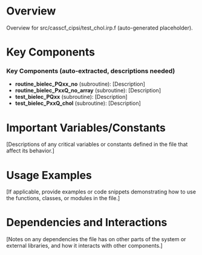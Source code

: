 # Overview

Overview for src/casscf_cipsi/test_chol.irp.f (auto-generated placeholder).

# Key Components

### Key Components (auto-extracted, descriptions needed)
- **routine_bielec_PQxx_no** (subroutine): [Description]
- **routine_bielec_PxxQ_no_array** (subroutine): [Description]
- **test_bielec_PQxx** (subroutine): [Description]
- **test_bielec_PxxQ_chol** (subroutine): [Description]

# Important Variables/Constants

[Descriptions of any critical variables or constants defined in the file that affect its behavior.]

# Usage Examples

[If applicable, provide examples or code snippets demonstrating how to use the functions, classes, or modules in the file.]

# Dependencies and Interactions

[Notes on any dependencies the file has on other parts of the system or external libraries, and how it interacts with other components.]
